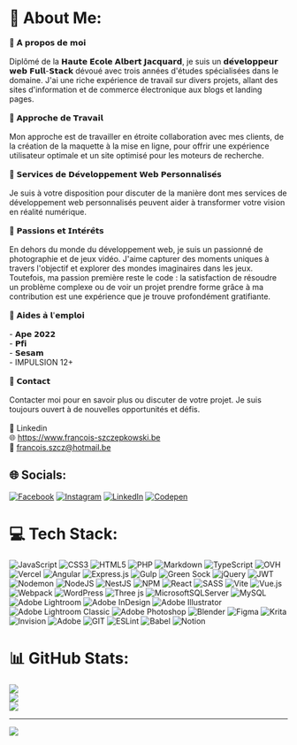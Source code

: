 # 💫 About Me:
📣 𝗔̀ 𝗽𝗿𝗼𝗽𝗼𝘀 𝗱𝗲 𝗺𝗼𝗶<br><br>Diplômé de la 𝗛𝗮𝘂𝘁𝗲 𝗘́𝗰𝗼𝗹𝗲 𝗔𝗹𝗯𝗲𝗿𝘁 𝗝𝗮𝗰𝗾𝘂𝗮𝗿𝗱, je suis un 𝗱𝗲́𝘃𝗲𝗹𝗼𝗽𝗽𝗲𝘂𝗿 𝘄𝗲𝗯 𝗙𝘂𝗹𝗹-𝗦𝘁𝗮𝗰𝗸 dévoué avec trois années d'études spécialisées dans le domaine. J'ai une riche expérience de travail sur divers projets, allant des sites d'information et de commerce électronique aux blogs et landing pages.<br><br>📣 𝗔𝗽𝗽𝗿𝗼𝗰𝗵𝗲 𝗱𝗲 𝗧𝗿𝗮𝘃𝗮𝗶𝗹<br><br>Mon approche est de travailler en étroite collaboration avec mes clients, de la création de la maquette à la mise en ligne, pour offrir une expérience utilisateur optimale et un site optimisé pour les moteurs de recherche.<br><br>📣 𝗦𝗲𝗿𝘃𝗶𝗰𝗲𝘀 𝗱𝗲 𝗗𝗲́𝘃𝗲𝗹𝗼𝗽𝗽𝗲𝗺𝗲𝗻𝘁 𝗪𝗲𝗯 𝗣𝗲𝗿𝘀𝗼𝗻𝗻𝗮𝗹𝗶𝘀𝗲́𝘀<br><br>Je suis à votre disposition pour discuter de la manière dont mes services de développement web personnalisés peuvent aider à transformer votre vision en réalité numérique.<br><br>📣 𝗣𝗮𝘀𝘀𝗶𝗼𝗻𝘀 𝗲𝘁 𝗜𝗻𝘁𝗲́𝗿𝗲̂𝘁𝘀<br><br>En dehors du monde du développement web, je suis un passionné de photographie et de jeux vidéo. J'aime capturer des moments uniques à travers l'objectif et explorer des mondes imaginaires dans les jeux. Toutefois, ma passion première reste le code : la satisfaction de résoudre un problème complexe ou de voir un projet prendre forme grâce à ma contribution est une expérience que je trouve profondément gratifiante.<br><br>📣 𝗔𝗶𝗱𝗲𝘀 𝗮̀ 𝗹'𝗲𝗺𝗽𝗹𝗼𝗶<br><br>- 𝗔𝗽𝗲 𝟮𝟬𝟮𝟮<br>- 𝗣𝗳𝗶<br>- 𝗦𝗲𝘀𝗮𝗺<br>- IMPULSION 12+<br><br>📣 𝗖𝗼𝗻𝘁𝗮𝗰𝘁<br><br>Contacter moi pour en savoir plus ou discuter de votre projet. Je suis toujours ouvert à de nouvelles opportunités et défis.<br><br>📨 Linkedin<br>🌐 https://www.francois-szczepkowski.be<br>📨 francois.szcz@hotmail.be


## 🌐 Socials:
[![Facebook](https://img.shields.io/badge/Facebook-%231877F2.svg?logo=Facebook&logoColor=white)](https://facebook.com/f.szczepkowski) [![Instagram](https://img.shields.io/badge/Instagram-%23E4405F.svg?logo=Instagram&logoColor=white)](https://instagram.com/francois.szczepkowski) [![LinkedIn](https://img.shields.io/badge/LinkedIn-%230077B5.svg?logo=linkedin&logoColor=white)](https://linkedin.com/in/françois-szczepkowski) [![Codepen](https://img.shields.io/badge/Codepen-000000?style=for-the-badge&logo=codepen&logoColor=white)](https://codepen.io/sadicoman) 

# 💻 Tech Stack:
![JavaScript](https://img.shields.io/badge/javascript-%23323330.svg?style=for-the-badge&logo=javascript&logoColor=%23F7DF1E) ![CSS3](https://img.shields.io/badge/css3-%231572B6.svg?style=for-the-badge&logo=css3&logoColor=white) ![HTML5](https://img.shields.io/badge/html5-%23E34F26.svg?style=for-the-badge&logo=html5&logoColor=white) ![PHP](https://img.shields.io/badge/php-%23777BB4.svg?style=for-the-badge&logo=php&logoColor=white) ![Markdown](https://img.shields.io/badge/markdown-%23000000.svg?style=for-the-badge&logo=markdown&logoColor=white) ![TypeScript](https://img.shields.io/badge/typescript-%23007ACC.svg?style=for-the-badge&logo=typescript&logoColor=white) ![OVH](https://img.shields.io/badge/ovh-%23123F6D.svg?style=for-the-badge&logo=ovh&logoColor=#123F6D) ![Vercel](https://img.shields.io/badge/vercel-%23000000.svg?style=for-the-badge&logo=vercel&logoColor=white) ![Angular](https://img.shields.io/badge/angular-%23DD0031.svg?style=for-the-badge&logo=angular&logoColor=white) ![Express.js](https://img.shields.io/badge/express.js-%23404d59.svg?style=for-the-badge&logo=express&logoColor=%2361DAFB) ![Gulp](https://img.shields.io/badge/GULP-%23CF4647.svg?style=for-the-badge&logo=gulp&logoColor=white) ![Green Sock](https://img.shields.io/badge/green%20sock-88CE02?style=for-the-badge&logo=greensock&logoColor=white) ![jQuery](https://img.shields.io/badge/jquery-%230769AD.svg?style=for-the-badge&logo=jquery&logoColor=white) ![JWT](https://img.shields.io/badge/JWT-black?style=for-the-badge&logo=JSON%20web%20tokens) ![Nodemon](https://img.shields.io/badge/NODEMON-%23323330.svg?style=for-the-badge&logo=nodemon&logoColor=%BBDEAD) ![NodeJS](https://img.shields.io/badge/node.js-6DA55F?style=for-the-badge&logo=node.js&logoColor=white) ![NestJS](https://img.shields.io/badge/nestjs-%23E0234E.svg?style=for-the-badge&logo=nestjs&logoColor=white) ![NPM](https://img.shields.io/badge/NPM-%23CB3837.svg?style=for-the-badge&logo=npm&logoColor=white) ![React](https://img.shields.io/badge/react-%2320232a.svg?style=for-the-badge&logo=react&logoColor=%2361DAFB) ![SASS](https://img.shields.io/badge/SASS-hotpink.svg?style=for-the-badge&logo=SASS&logoColor=white) ![Vite](https://img.shields.io/badge/vite-%23646CFF.svg?style=for-the-badge&logo=vite&logoColor=white) ![Vue.js](https://img.shields.io/badge/vue.js-%2335495e.svg?style=for-the-badge&logo=vuedotjs&logoColor=%234FC08D) ![Webpack](https://img.shields.io/badge/webpack-%238DD6F9.svg?style=for-the-badge&logo=webpack&logoColor=black) ![WordPress](https://img.shields.io/badge/WordPress-%23117AC9.svg?style=for-the-badge&logo=WordPress&logoColor=white) ![Three js](https://img.shields.io/badge/threejs-black?style=for-the-badge&logo=three.js&logoColor=white) ![MicrosoftSQLServer](https://img.shields.io/badge/Microsoft%20SQL%20Server-CC2927?style=for-the-badge&logo=microsoft%20sql%20server&logoColor=white) ![MySQL](https://img.shields.io/badge/mysql-%2300000f.svg?style=for-the-badge&logo=mysql&logoColor=white) ![Adobe Lightroom](https://img.shields.io/badge/Adobe%20Lightroom-31A8FF.svg?style=for-the-badge&logo=Adobe%20Lightroom&logoColor=white) ![Adobe InDesign](https://img.shields.io/badge/Adobe%20InDesign-49021F?style=for-the-badge&logo=adobeindesign&logoColor=FF3366) ![Adobe Illustrator](https://img.shields.io/badge/adobe%20illustrator-%23FF9A00.svg?style=for-the-badge&logo=adobe%20illustrator&logoColor=white) ![Adobe Lightroom Classic](https://img.shields.io/badge/Adobe%20Lightroom%20Classic-31A8FF.svg?style=for-the-badge&logo=Adobe%20Lightroom%20Classic&logoColor=white) ![Adobe Photoshop](https://img.shields.io/badge/adobe%20photoshop-%2331A8FF.svg?style=for-the-badge&logo=adobe%20photoshop&logoColor=white) ![Blender](https://img.shields.io/badge/blender-%23F5792A.svg?style=for-the-badge&logo=blender&logoColor=white) ![Figma](https://img.shields.io/badge/figma-%23F24E1E.svg?style=for-the-badge&logo=figma&logoColor=white) ![Krita](https://img.shields.io/badge/Krita-203759?style=for-the-badge&logo=krita&logoColor=EEF37B) ![Invision](https://img.shields.io/badge/invision-FF3366?style=for-the-badge&logo=invision&logoColor=white) ![Adobe](https://img.shields.io/badge/adobe-%23FF0000.svg?style=for-the-badge&logo=adobe&logoColor=white) ![GIT](https://img.shields.io/badge/Git-fc6d26?style=for-the-badge&logo=git&logoColor=white) ![ESLint](https://img.shields.io/badge/ESLint-4B3263?style=for-the-badge&logo=eslint&logoColor=white) ![Babel](https://img.shields.io/badge/Babel-F9DC3e?style=for-the-badge&logo=babel&logoColor=black) ![Notion](https://img.shields.io/badge/Notion-%23000000.svg?style=for-the-badge&logo=notion&logoColor=white)
# 📊 GitHub Stats:
![](https://github-readme-stats.vercel.app/api?username=sadicoman&theme=dark&hide_border=true&include_all_commits=false&count_private=false)<br/>
![](https://github-readme-streak-stats.herokuapp.com/?user=sadicoman&theme=dark&hide_border=true)<br/>
![](https://github-readme-stats.vercel.app/api/top-langs/?username=sadicoman&theme=dark&hide_border=true&include_all_commits=false&count_private=false&layout=compact)

---
[![](https://visitcount.itsvg.in/api?id=sadicoman&icon=0&color=0)](https://visitcount.itsvg.in)

<!-- Proudly created with GPRM ( https://gprm.itsvg.in ) -->
